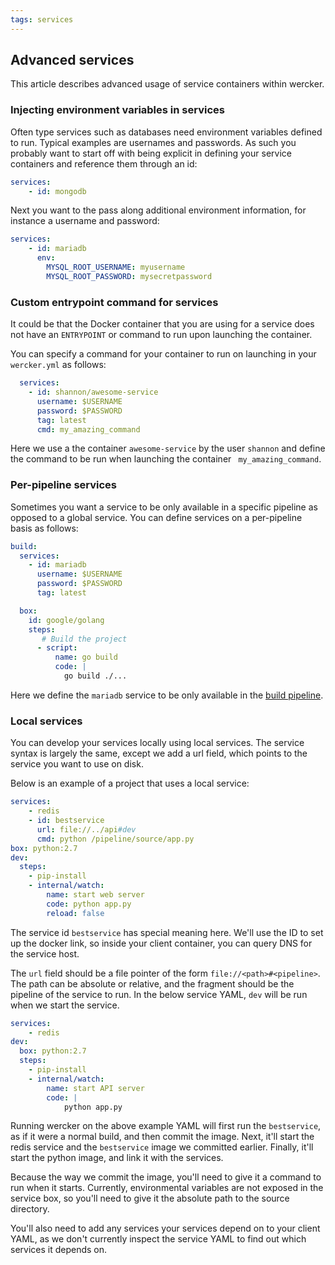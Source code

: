 ```yaml
---
tags: services
---
```


## Advanced services

This article describes advanced usage of service containers within wercker.

### Injecting environment variables in services

Often type services such as databases need environment variables defined
to run. Typical examples are usernames and passwords. As such you probably
want to start off with being explicit in defining your service containers and
reference them through an id:

```yaml
services:
    - id: mongodb
```

Next you want to the pass along additional environment information, for instance a username and password:

```yaml
services:
    - id: mariadb
      env:
        MYSQL_ROOT_USERNAME: myusername
        MYSQL_ROOT_PASSWORD: mysecretpassword
```

### Custom entrypoint command for services

It could be that the Docker container that you are using for a service
does not have an `ENTRYPOINT` or command to run upon launching the container.

You can specify a command for your container to run on launching in your
`wercker.yml` as follows:

```yaml
  services:
    - id: shannon/awesome-service
      username: $USERNAME
      password: $PASSWORD
      tag: latest
      cmd: my_amazing_command
```

Here we use a the container `awesome-service` by the user `shannon` and define
the command to be run when launching the container ` my_amazing_command`.

### Per-pipeline services

Sometimes you want a service to be only available in a specific pipeline
as opposed to a global service. You can define services on a per-pipeline
basis as follows:

```yaml
build:
  services:
    - id: mariadb
      username: $USERNAME
      password: $PASSWORD
      tag: latest

  box:
    id: google/golang
    steps:
       # Build the project
      - script:
          name: go build
          code: |
            go build ./...
```

Here we define the `mariadb` service to be only available in the [build pipeline](http://devcenter.wercker.com/learn/pipelines/introduction.html).

### Local services

You can develop your services locally using local services. The service syntax
is largely the same, except we add a url field, which points to the service you
want to use on disk.

Below is an example of a project that uses a local service:

```yaml
services:
    - redis
    - id: bestservice
      url: file://../api#dev
      cmd: python /pipeline/source/app.py
box: python:2.7
dev:
  steps:
    - pip-install
    - internal/watch:
        name: start web server
        code: python app.py
        reload: false
```

The service id `bestservice` has special meaning here. We'll use the ID to set up
the docker link, so inside your client container, you can query DNS for the
service host.

The `url` field should be a file pointer of the form
`file://<path>#<pipeline>`. The path can be absolute or relative, and the
fragment should be the pipeline of the service to run. In the below service
YAML, `dev` will be run when we start the service.

```yaml
services:
    - redis
dev:
  box: python:2.7
  steps:
    - pip-install
    - internal/watch:
        name: start API server
        code: |
            python app.py
```

Running wercker on the above example YAML will first run the `bestservice`, as
if it were a normal build, and then commit the image. Next, it'll start the
redis service and the `bestservice` image we committed earlier. Finally, it'll
start the python image, and link it with the services.

Because the way we commit the image, you'll need to give it a command to run
when it starts. Currently, environmental variables are not exposed in the
service box, so you'll need to give it the absolute path to the source
directory.

You'll also need to add any services your services depend on to your client
YAML, as we don't currently inspect the service YAML to find out which services
it depends on.
